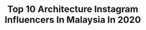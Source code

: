 ---
title: Top 10 Architecture Instagram Influencers In Malaysia In 2020
description: >-
  Find top architecture Instagram influencers in Malaysia in 2020. Most popular hashtags: #architecture #picoftheday #covid19 #travel.
platform: Instagram
profiles:
  - username: "harrisannuar"
    fullname: >-
      BANGKITBOTAK
    location: "Malaysia"
    followers: 664169
    engagement: 690
    commentsToLikes: 0.007361
    id: ck0w2dcrnnsdq0i19z6lewz8n
    verified: false
    hashtags: "#27, #rayakaleryeogurt, #umar, #sahurmanusiabumi"
  - username: "syzwn.baha"
    fullname: >-
      Syazwan Baharuddin
    location: "Malaysia"
    followers: 3553
    engagement: 762
    commentsToLikes: 0.065340
    id: ck14i7cmye06v0i19ci2wcslw
    verified: false
    hashtags: "#sponsoredartist, #jordhammondffa, #galaxynote10, #staywithus"
  - username: "a_maraschino"
    fullname: >-
      alessia ferro maraschino®
    location: "Malaysia"
    followers: 19988
    engagement: 438
    commentsToLikes: 0.011039
    id: ck5zv4dh43ki50i149hkdj7m5
    verified: false
    hashtags: "#sicily, #picoftheday, #everydaylife, #behindthescenes"
  - username: "heartpatrick"
    fullname: >-
      Patrick | 心
    location: "Malaysia"
    followers: 49381
    engagement: 344
    commentsToLikes: 0.037852
    id: ck0vzwit8b8hh0i193p0wua26
    verified: false
    hashtags: "#adobephotoshop, #mcomalaysia, #homegarden, #tokyotrip"
  - username: "adriant1000"
    fullname: >-
      Adrian | ShutterNutter 🇲🇾
    location: "Malaysia"
    followers: 6245
    engagement: 783
    commentsToLikes: 0.085492
    id: ck5chc3hhqhoi0i11taywzt9n
    verified: false
    hashtags: "#klcc, #packandgo, #travellerlife, #colour"
  - username: "asmoeroc"
    fullname: >-
      •THE ARCHITECT•
    location: "Malaysia"
    followers: 68419
    engagement: 289
    commentsToLikes: 0.021700
    id: ck0w3b6pisi9a0i19k6r4em2j
    verified: false
    hashtags: "#brutalism, #mdfkstore, #blackandwhite, #belgium"
  - username: "hulkysgurl"
    fullname: >-
      hulkysgurl
    location: "Malaysia"
    followers: 4798
    engagement: 1916
    commentsToLikes: 0.080769
    id: ck15t29dpfzeu0i19dld434de
    verified: false
    hashtags: "#journeysofgirls, #wideanglelens, #shotoniphone11promax, #travelgoals"
  - username: "photography_by_irfan"
    fullname: >-
      Nokia & Sony A6000 🇵🇰 🇲🇾
    location: "Malaysia"
    followers: 2809
    engagement: 925
    commentsToLikes: 0.129530
    id: ck5px64sqqaoq0i110bk95ctj
    verified: false
    hashtags: "#photoshoot, #cars, #fitness, #umbrella"
  - username: "ericwithmarriott"
    fullname: >-
      Eʀɪᴄ (Rɪᴄᴋʏ) Cᴀʀᴛᴇʀ Hᴀʜ
    location: "Malaysia"
    followers: 26407
    engagement: 106
    commentsToLikes: 0.016647
    id: ck6tpt0rgmm9m0j71f2cv842j
    verified: false
    hashtags: "#noisecancelling, #exploresuzhou, #grateful, #sudio"
  - username: "kualalumpurcity"
    fullname: >-
      @KualaLumpurCity
    location: "Malaysia"
    followers: 11592
    engagement: 486
    commentsToLikes: 0.011341
    id: ck5zl1eo8kjy30i14e9mzn85u
    verified: false
    hashtags: "#aseantrip, #mosquephotography, #asian, #discoverkualalumpur"
---